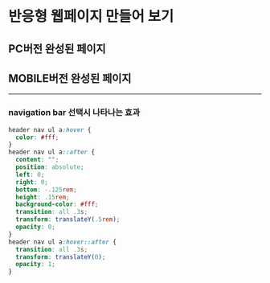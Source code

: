 # 반응형 웹페이지 만들어 보기

## PC버전 완성된 페이지

## MOBILE버전 완성된 페이지

---
### navigation bar 선택시 나타나는 효과
```css
header nav ul a:hover {
  color: #fff;
}
header nav ul a::after {
  content: "";
  position: absolute;
  left: 0;
  right: 0;
  bottom: -.125rem;
  height: .15rem;
  background-color: #fff;
  transition: all .3s;
  transform: translateY(.5rem);
  opacity: 0;
}
header nav ul a:hover::after {
  transition: all .3s; 
  transform: translateY(0);
  opacity: 1;
}
```
